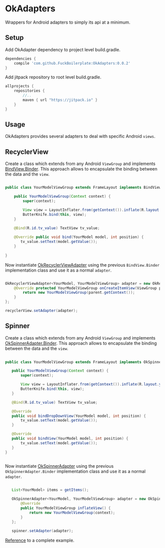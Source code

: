 # OkAdapters
Wrappers for Android adapters to simply its api at a minimum.   

## Setup
Add OkAdapter dependency to project level build.gradle.

```gradle
dependencies {
    compile 'com.github.FuckBoilerplate:OkAdapters:0.0.2'
}
```

Add jitpack repository to root level build.gradle.

```gradle
allprojects {
    repositories {
        //..
        maven { url "https://jitpack.io" }
    }
}

```

## Usage

OkAdapters provides several adapters to deal with specific Android `views`.

## RecyclerView
Create a class which extends from any Android `ViewGroup` and implements [BindView.Binder](https://github.com/FuckBoilerplate/OkAdapters/blob/master/library/src/main/java/library/recycler_view/BindView.java). This approach allows to encapsulate the binding between the data and the `view`.
 
 ```java
 
 public class YourModelViewGroup extends FrameLayout implements BindView.Binder<YourModel> {
 
     public YourModelViewGroup(Context context) {
         super(context);
 
         View view = LayoutInflater.from(getContext()).inflate(R.layout.your_model_view_group, this, true);
         ButterKnife.bind(this, view);
     }
  
     @Bind(R.id.tv_value) TextView tv_value;

     @Override public void bind(YourModel model, int position) {
        tv_value.setText(model.getValue());
     }
     
 }
 
 ```
 
  Now instantiate [OkRecyclerViewAdapter](https://github.com/FuckBoilerplate/OkAdapters/blob/master/library/src/main/java/library/recycler_view/OkRecyclerViewAdapter.java) using the previous `BindView.Binder` implementation class and use it as a normal `adapter`.

 ```java
 
 OkRecyclerViewAdapter<YourModel, YourModelViewGroup> adapter = new OkRecyclerViewAdapter<YourModel, YourModelViewGroup>() {
     @Override protected YourModelViewGroup onCreateItemView(ViewGroup parent, int viewType) {
         return new YourModelViewGroup(parent.getContext());
     }
 };
 
 recyclerView.setAdapter(adapter);
 
  ```
  
## Spinner
Create a class which extends from any Android `ViewGroup` and implements [OkSpinnerAdapter.Binder](https://github.com/FuckBoilerplate/OkAdapters/blob/master/library/src/main/java/library/spinner/OkSpinnerAdapter.java). This approach allows to encapsulate the binding between the data and the `view`.
 
 ```java
  
public class YourModelViewGroup extends FrameLayout implements OkSpinnerAdapter.Binder<YourModel> {

    public YourModelViewGroup(Context context) {
        super(context);

        View view = LayoutInflater.from(getContext()).inflate(R.layout.your_model_view_group, this, true);
        ButterKnife.bind(this, view);
    }

    @Bind(R.id.tv_value) TextView tv_value;

    @Override
    public void bindDropDownView(YourModel model, int position) {
        tv_value.setText(model.getValue());
    }

    @Override
    public void bindView(YourModel model, int position) {
        tv_value.setText(model.getValue());
    }
}
  
  ```
  
  Now instantiate [OkSpinnerAdapter](https://github.com/FuckBoilerplate/OkAdapters/blob/master/library/src/main/java/library/spinner/OkSpinnerAdapter.java) using the previous `OkSpinnerAdapter.Binder` implementation class and use it as a normal `adapter`.

 ```java 

    List<YourModel> items = getItems();
 
    OkSpinnerAdapter<YourModel, YourModelViewGroup> adapter = new OkSpinnerAdapter<YourModel, YourModelViewGroup>(context, items) {
        @Override
        public YourModelViewGroup inflateView() {
            return new YourModelViewGroup(context);
        }
    };
    
    spinner.setAdapter(adapter);
 
  ```
  
[Reference](https://github.com/FuckBoilerplate/OkAdapters/tree/master/app/src/main/java/app/recycler_view) to a complete example.  
